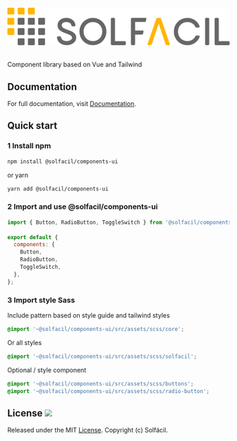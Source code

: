 <p align="center">
  <br /><br/>
  <img src="https://raw.githubusercontent.com/solfacil/components-ui/main/public/logo-solfacil-color.svg" />
  <br /><br/>
</p>

Component library based on Vue and Tailwind

## Documentation

For full documentation, visit [Documentation](#).

## Quick start

### 1 Install npm

```bash
npm install @solfacil/components-ui
```

or yarn

```bash
yarn add @solfacil/components-ui
```

### 2 Import and use @solfacil/components-ui

```javascript
import { Button, RadioButton, ToggleSwitch } from '@solfacil/components-ui';

export default {
  components: {
    Button,
    RadioButton,
    ToggleSwitch,
  },
};
```

### 3 Import style Sass

Include pattern based on style guide and tailwind styles

```css
@import '~@solfacil/components-ui/src/assets/scss/core';
```

Or all styles

```css
@import '~@solfacil/components-ui/src/assets/scss/solfacil';
```

Optional / style component

```css
@import '~@solfacil/components-ui/src/assets/scss/buttons';
@import '~@solfacil/components-ui/src/assets/scss/radio-button';
```

## License <a href="https://opensource.org/licenses/MIT"><img src="https://img.shields.io/npm/l/buefy.svg?logo=github" /></a>

Released under the MIT [License](https://opensource.org/licenses/MIT). Copyright (c) Solfácil.
